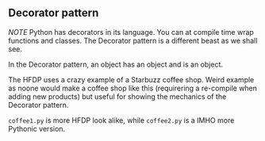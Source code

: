 ## Decorator pattern

*NOTE* Python has decorators in its language. You can at compile time wrap functions and classes. The Decorator pattern is a different beast as we shall see.

In the Decorator pattern, an object has an object and is an object. 

The HFDP uses a crazy example of a Starbuzz coffee shop. Weird example as noone would make a coffee shop like this (requirering a re-compile when adding new products) but useful for showing the mechanics of the Decorator pattern.

`coffee1.py` is more HFDP look alike, while `coffee2.py` is a IMHO more Pythonic version.

